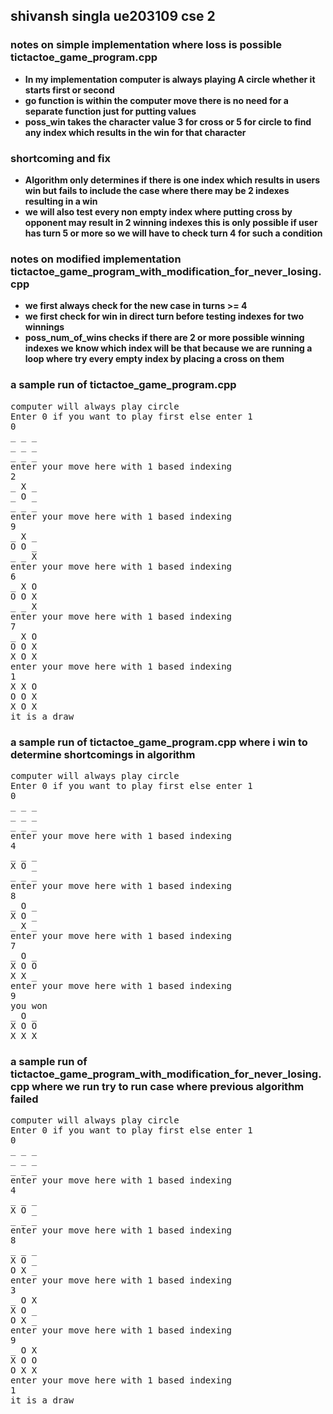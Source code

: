 ## shivansh singla ue203109 cse 2
### notes on simple implementation where loss is possible tictactoe_game_program.cpp
<ul>
  <li> <b>In my implementation computer is always playing A circle whether it starts first or second</b>

  <li> <b>go function is within the computer move there is no need for a separate function just for putting values</b> 
  <li> <b> poss_win takes the character value 3 for cross or 5 for circle to find any index which results in the win for that character</b>
</ul>

### shortcoming and fix
<ul>
  <li> <b>Algorithm only determines if there is one index which results in users win but fails to include the case where there may be 2 indexes resulting in a win</b>
  <li> <b>we will also test every non empty index where putting cross by opponent may result in 2 winning indexes this is only possible if user has turn 5 or more so we will have to check turn 4 for such a condition</b>
</ul>

### notes on modified implementation tictactoe_game_program_with_modification_for_never_losing.cpp
<ul>
  <li> <b>we first always check for the new case in turns >= 4</b>

  <li> <b>we first check for win in direct turn before testing indexes for two winnings</b> 
  <li> <b> poss_num_of_wins checks if there are 2 or more possible winning indexes we know which index will be that because we are running a loop where try every empty index by placing a cross on them</b>
</ul>

### a sample run of tictactoe_game_program.cpp
<pre>
computer will always play circle
Enter 0 if you want to play first else enter 1
0
_ _ _ 
_ _ _ 
_ _ _ 
enter your move here with 1 based indexing
2
_ X _ 
_ O _ 
_ _ _ 
enter your move here with 1 based indexing
9
_ X _ 
O O _ 
_ _ X 
enter your move here with 1 based indexing
6
_ X O 
O O X 
_ _ X 
enter your move here with 1 based indexing
7
_ X O 
O O X 
X O X 
enter your move here with 1 based indexing
1
X X O 
O O X 
X O X 
it is a draw
</pre>

### a sample run of tictactoe_game_program.cpp where i win to determine shortcomings in algorithm
<pre>
computer will always play circle
Enter 0 if you want to play first else enter 1
0
_ _ _ 
_ _ _ 
_ _ _ 
enter your move here with 1 based indexing
4
_ _ _ 
X O _ 
_ _ _ 
enter your move here with 1 based indexing
8
_ O _ 
X O _ 
_ X _ 
enter your move here with 1 based indexing
7
_ O _ 
X O O 
X X _ 
enter your move here with 1 based indexing
9
you won
_ O _ 
X O O 
X X X 
</pre>

### a sample run of tictactoe_game_program_with_modification_for_never_losing.cpp where we run try to run case where previous algorithm failed
<pre>
computer will always play circle
Enter 0 if you want to play first else enter 1
0
_ _ _ 
_ _ _ 
_ _ _ 
enter your move here with 1 based indexing
4
_ _ _ 
X O _ 
_ _ _ 
enter your move here with 1 based indexing
8
_ _ _ 
X O _ 
O X _ 
enter your move here with 1 based indexing
3
_ O X 
X O _ 
O X _ 
enter your move here with 1 based indexing
9
_ O X 
X O O 
O X X 
enter your move here with 1 based indexing
1
it is a draw
</pre>
